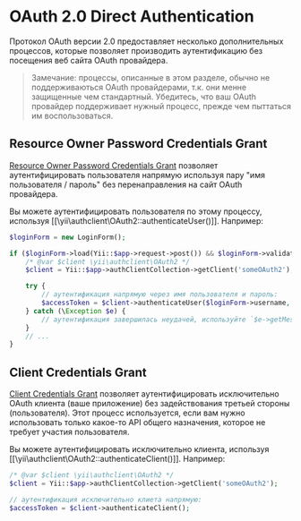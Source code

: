 OAuth 2.0 Direct Authentication
===============================

Протокол OAuth версии 2.0 предоставляет несколько дополнительных процессов, которые позволяет производить
аутентификацию без посещения веб сайта OAuth провайдера.

> Замечание: процессы, описанные в этом разделе, обычно не поддерживаються OAuth провайдерами, т.к. они менне
  защищенные чем стандартный. Убедитесь, что ваш OAuth провайдер поддерживает нужный процесс, прежде чем
  пыттаться им воспользоваться.


## Resource Owner Password Credentials Grant

[Resource Owner Password Credentials Grant](https://tools.ietf.org/html/rfc6749#section-4.3) позволяет аутентифицировать
пользователя напрямую используя пару "имя пользователя / пароль" без перенаправления на сайт OAuth провайдера.

Вы можете аутентифицировать пользователя по этому процессу, используя [[\yii\authclient\OAuth2::authenticateUser()]].
Например:

```php
$loginForm = new LoginForm();

if ($loginForm->load(Yii::$app->request->post()) && $loginForm->validate()) {
    /* @var $client \yii\authclient\OAuth2 */
    $client = Yii::$app->authClientCollection->getClient('someOAuth2');

    try {
        // аутентификация напрямую через имя пользователя и пароль:
        $accessToken = $client->authenticateUser($loginForm->username, $loginForm->password);
    } catch (\Exception $e) {
        // аутентификация завершилась неудачей, используйте `$e->getMessage()` для полной информации
    }
    // ...
}
```


## Client Credentials Grant

[Client Credentials Grant](https://tools.ietf.org/html/rfc6749#section-4.4) позволяет аутентифицировать исключительно
OAuth клиента (ваше приложение) без задействования третьей стороны (пользователя). Этот процесс используется, если
вам нужно использовать только какое-то API общего назначения, которое не требует участия пользователя.

Вы можете аутентифицировать исключительно клиента, используя [[\yii\authclient\OAuth2::authenticateClient()]].
Например:

```php
/* @var $client \yii\authclient\OAuth2 */
$client = Yii::$app->authClientCollection->getClient('someOAuth2');

// аутентификация исключительно клиета напрямую:
$accessToken = $client->authenticateClient();
```
